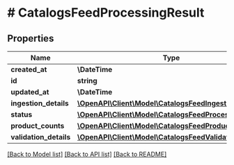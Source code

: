 # # CatalogsFeedProcessingResult

## Properties

Name | Type | Description | Notes
------------ | ------------- | ------------- | -------------
**created_at** | **\DateTime** |  |
**id** | **string** |  |
**updated_at** | **\DateTime** |  |
**ingestion_details** | [**\OpenAPI\Client\Model\CatalogsFeedIngestionDetails**](CatalogsFeedIngestionDetails.md) |  |
**status** | [**\OpenAPI\Client\Model\CatalogsFeedProcessingStatus**](CatalogsFeedProcessingStatus.md) |  |
**product_counts** | [**\OpenAPI\Client\Model\CatalogsFeedProductCounts**](CatalogsFeedProductCounts.md) |  |
**validation_details** | [**\OpenAPI\Client\Model\CatalogsFeedValidationDetails**](CatalogsFeedValidationDetails.md) |  |

[[Back to Model list]](../../README.md#models) [[Back to API list]](../../README.md#endpoints) [[Back to README]](../../README.md)
